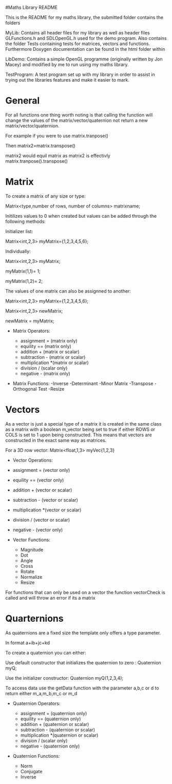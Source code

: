 #Maths Library README

This is the README for my maths library, the submitted folder contains the folders

MyLib: Contains all header files for my library as well as header files GLFunctions.h and SDLOpenGL.h used for the demo program.
       Also contains the folder Tests containing tests for matrices, vectors and functions.
       Furthermore Doxygen documentation can be found in the html folder within

LibDemo: Contains a simple OpenGL programme (originally written by Jon Macey) and modified by me to run using my maths library.

TestProgram:  A test program set up with my library in order to assist in trying out the libraries features and make it easier to mark.

# General

For all functions one thing worth noting is that calling the function will change the values of the matrix/vector/quaternion not return a
new matrix/vector/quaternion.

For example if you were to use matrix.tranpose()

Then matrix2=matrix.transpose()

matrix2 would equil matrix as matrix2 is effectivly matrix.tranpose().transpose()



# Matrix

To create a matrix of any size or type:

Matrix<type,number of rows, number of columns> matrixname;

Initilizes values to 0 when created but values can be added through the following methods:

Initializer list:

Matrix<int,2,3> myMatrix={1,2,3,4,5,6};

Individually:

Matrix<int,2,3> myMatrix;

myMatrix(1,1)= 1;

myMatrix(1,2)= 2;

The values of one matrix can also be assignned to another:

Matrix<int,2,3> myMatrix={1,2,3,4,5,6};

Matrix<int,2,3> newMatrix;

newMatrix = myMatrix;

- Matrix Operators:
  - assignment = (matrix only)
  - equility == (matrix only)
  - addition + (matrix or scalar)
  - subtraction - (matrix or scalar)
  - multiplication *(matrix or scalar)
  - division / (scalar only)
  - negative - (matrix only)


- Matrix Functions:
  -Inverse
  -Determinant
  -Minor Matrix
  -Transpose
  -Orthogonal Test
  -Resize

# Vectors

As a vector is just a special type of a matrix it is created in the same class as a matrix with a boolean m_vector being set to true if
either ROWS or COLS is set to 1 upon being constructed. This means that vectors are constructed in the exact same way as matrices.

For a 3D row vector:
Matrix<float,1,3> myVec{1,2,3}

- Vector Operations:
 - assignment = (vector only)
 - equility == (vector only)
 - addition + (vector or scalar)
 - subtraction - (vector or scalar)
 - multiplication *(vector or scalar)
 - division / (vector or scalar)
 - negative - (vector only)

- Vector Functions:
  - Magnitude
  - Dot
  - Angle
  - Cross
  - Rotate
  - Normalize
  - Resize

For functions that can only be used on a vector the function vectorCheck is called and will throw an error if its a matrix

# Quarternions
As quaternions are a fixed size the template only offers a type parameter.

In format a+ib+jc+kd

To create a quaternion you can either:

Use default constructor that initializes the quaternion to zero : Quaternion<T> myQ;

Use the initializer constructor: Quaternion<T> myQ(1,2,3,4);

To access data use the getData function with the parameter a,b,c or d to return either m_a,m_b,m_c or m_d

- Quaternion Operators:
  - assignment = (quaternion only)
  - equility == (quaternion only)
  - addition + (quaternion or scalar)
  - subtraction - (quaternion or scalar)
  - multiplication *(quaternion or scalar)
  - division / (scalar only)
  - negative - (quaternion only)

- Quaternion Functions:
  - Norm
  - Conjugate
  - Inverse




